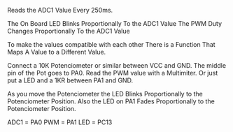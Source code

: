 Reads the ADC1 Value Every 250ms.

The On Board LED Blinks Proportionally To the ADC1 Value
The PWM Duty Changes    Proportionally To the ADC1 Value

To make the values compatible with each other
There is a Function That Maps A Value to a Different Value.

Connect a 10K Potenciometer or similar between VCC and GND. The middle pin of the Pot goes to PA0.
Read the PWM value with a Multimiter. Or just put a LED and a 1KR between PA1 and GND.

As you move the Potenciometer the LED Blinks Proportionally to the Potenciometer Position.
Also the LED on PA1 Fades Proportionally to the Potenciometer Position.

ADC1 = PA0		PWM  = PA1		LED = PC13
